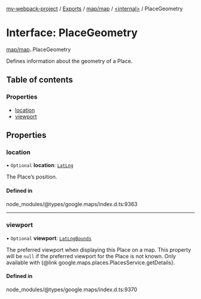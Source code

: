 [my-webpack-project](../README.md) / [Exports](../modules.md) / [map/map](../modules/map_map.md) / [<internal\>](../modules/map_map._internal_.md) / PlaceGeometry

# Interface: PlaceGeometry

[map/map](../modules/map_map.md).[<internal>](../modules/map_map._internal_.md).PlaceGeometry

Defines information about the geometry of a Place.

## Table of contents

### Properties

- [location](map_map._internal_.PlaceGeometry.md#location)
- [viewport](map_map._internal_.PlaceGeometry.md#viewport)

## Properties

### location

• `Optional` **location**: [`LatLng`](../classes/map_autocomplete._internal_.LatLng.md)

The Place’s position.

#### Defined in

node_modules/@types/google.maps/index.d.ts:9363

___

### viewport

• `Optional` **viewport**: [`LatLngBounds`](../classes/map_autocomplete._internal_.LatLngBounds.md)

The preferred viewport when displaying this Place on a map. This property
will be <code>null</code> if the preferred viewport for the Place is not
known. Only available with {@link
google.maps.places.PlacesService.getDetails}.

#### Defined in

node_modules/@types/google.maps/index.d.ts:9370
